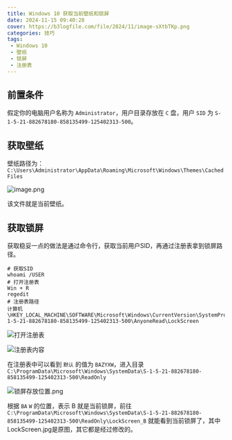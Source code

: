```yaml
---
title: Windows 10 获取当前壁纸和锁屏
date: 2024-11-15 09:40:28
cover: https://b3logfile.com/file/2024/11/image-sXtbTKp.png
categories: 技巧
tags:
 - Windows 10
 - 壁纸
 - 锁屏
 - 注册表
---
```


## 前置条件

假定你的电脑用户名称为 `Administrator`，用户目录存放在 `C` 盘，用户 `SID` 为 `S-1-5-21-882678180-858135499-125402313-500`。

## 获取壁纸

壁纸路径为：`C:\Users\Administrator\AppData\Roaming\Microsoft\Windows\Themes\CachedFiles`

![image.png](https://b3logfile.com/file/2024/11/image-sXtbTKp.png)

该文件就是当前壁纸。

## 获取锁屏

获取稳妥一点的做法是通过命令行，获取当前用户SID，再通过注册表拿到锁屏路径。

```shell
# 获取SID
whoami /USER
# 打开注册表
Win + R
regedit
# 注册表路径
计算机\HKEY_LOCAL_MACHINE\SOFTWARE\Microsoft\Windows\CurrentVersion\SystemProtectedUserData\S-1-5-21-882678180-858135499-125402313-500\AnyoneRead\LockScreen
```

![打开注册表](https://b3logfile.com/file/2024/11/image-H456aDp.png)

![注册表内容](https://b3logfile.com/file/2024/11/image-EdVJhcZ.png)

在注册表中可以看到 `默认` 的值为 `BAZYXW`，进入目录 `C:\ProgramData\Microsoft\Windows\SystemData\S-1-5-21-882678180-858135499-125402313-500\ReadOnly`

![锁屏存放位置.png](https://b3logfile.com/file/2024/11/image-zpycNMk.png)

根据 `BA` `W` 的位置，表示 B 就是当前锁屏，前往 `C:\ProgramData\Microsoft\Windows\SystemData\S-1-5-21-882678180-858135499-125402313-500\ReadOnly\LockScreen_B` 就能看到当前锁屏了，其中LockScreen.jpg是原图，其它都是经过修改的。
